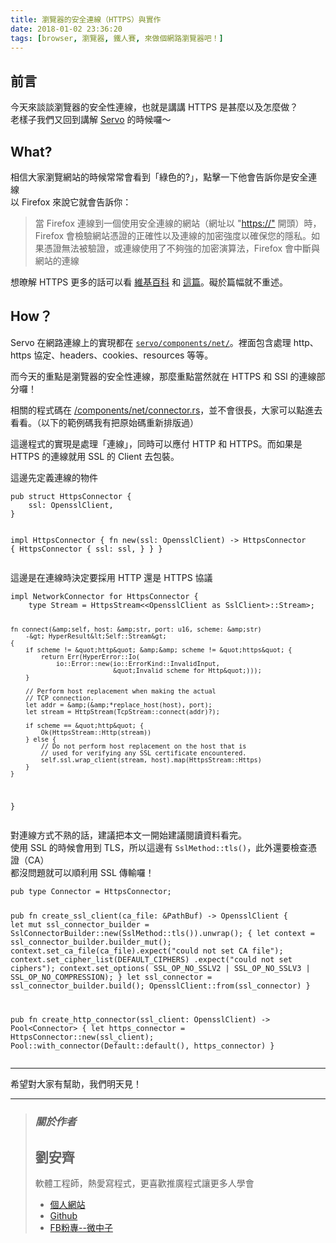 ```yaml
---
title: 瀏覽器的安全連線（HTTPS）與實作
date: 2018-01-02 23:36:20
tags: [browser, 瀏覽器, 鐵人賽, 來做個網路瀏覽器吧！]
---
```


                    
<h2>&#x524D;&#x8A00;</h2>
<p>&#x4ECA;&#x5929;&#x4F86;&#x8AC7;&#x8AC7;&#x700F;&#x89BD;&#x5668;&#x7684;&#x5B89;&#x5168;&#x6027;&#x9023;&#x7DDA;&#xFF0C;&#x4E5F;&#x5C31;&#x662F;&#x8B1B;&#x8B1B; HTTPS &#x662F;&#x751A;&#x9EBC;&#x4EE5;&#x53CA;&#x600E;&#x9EBC;&#x505A;&#xFF1F;<br>
&#x8001;&#x6A23;&#x5B50;&#x6211;&#x5011;&#x53C8;&#x56DE;&#x5230;&#x8B1B;&#x89E3; <a href="https://github.com/servo/servo" target="_blank">Servo</a> &#x7684;&#x6642;&#x5019;&#x56C9;&#xFF5E;</p>
<h2>What?</h2>
<p>&#x76F8;&#x4FE1;&#x5927;&#x5BB6;&#x700F;&#x89BD;&#x7DB2;&#x7AD9;&#x7684;&#x6642;&#x5019;&#x5E38;&#x5E38;&#x6703;&#x770B;&#x5230;&#x300C;&#x7DA0;&#x8272;&#x7684;?&#x300D;&#xFF0C;&#x9EDE;&#x64CA;&#x4E00;&#x4E0B;&#x4ED6;&#x6703;&#x544A;&#x8A34;&#x4F60;&#x662F;&#x5B89;&#x5168;&#x9023;&#x7DDA;<br>
<img src="https://user-images.githubusercontent.com/18013815/34487501-8bf635d2-f00f-11e7-83d8-1fbeeedb1c5d.png" alt><br>
&#x4EE5; Firefox &#x4F86;&#x8AAA;&#x5B83;&#x5C31;&#x6703;&#x544A;&#x8A34;&#x4F60;&#xFF1A;</p>
<blockquote>
<p>&#x7576; Firefox &#x9023;&#x7DDA;&#x5230;&#x4E00;&#x500B;&#x4F7F;&#x7528;&#x5B89;&#x5168;&#x9023;&#x7DDA;&#x7684;&#x7DB2;&#x7AD9;&#xFF08;&#x7DB2;&#x5740;&#x4EE5; &quot;<a href="https://%22" target="_blank">https://&quot;</a> &#x958B;&#x982D;&#xFF09;&#x6642;&#xFF0C;Firefox &#x6703;&#x6AA2;&#x9A57;&#x7DB2;&#x7AD9;&#x6191;&#x8B49;&#x7684;&#x6B63;&#x78BA;&#x6027;&#x4EE5;&#x53CA;&#x9023;&#x7DDA;&#x7684;&#x52A0;&#x5BC6;&#x5F37;&#x5EA6;&#x4EE5;&#x78BA;&#x4FDD;&#x60A8;&#x7684;&#x96B1;&#x79C1;&#x3002;&#x5982;&#x679C;&#x6191;&#x8B49;&#x7121;&#x6CD5;&#x88AB;&#x9A57;&#x8B49;&#xFF0C;&#x6216;&#x9023;&#x7DDA;&#x4F7F;&#x7528;&#x4E86;&#x4E0D;&#x5920;&#x5F37;&#x7684;&#x52A0;&#x5BC6;&#x6F14;&#x7B97;&#x6CD5;&#xFF0C;Firefox &#x6703;&#x4E2D;&#x65B7;&#x8207;&#x7DB2;&#x7AD9;&#x7684;&#x9023;&#x7DDA;</p>
</blockquote>
<p>&#x60F3;&#x66B8;&#x89E3; HTTPS &#x66F4;&#x591A;&#x7684;&#x8A71;&#x53EF;&#x4EE5;&#x770B; <a href="https://zh.wikipedia.org/wiki/%E8%B6%85%E6%96%87%E6%9C%AC%E4%BC%A0%E8%BE%93%E5%AE%89%E5%85%A8%E5%8D%8F%E8%AE%AE" target="_blank">&#x7DAD;&#x57FA;&#x767E;&#x79D1;</a> &#x548C; <a href="https://ithelp.ithome.com.tw/articles/10000019" target="_blank">&#x9019;&#x7BC7;</a>&#x3002;&#x7919;&#x65BC;&#x7BC7;&#x5E45;&#x5C31;&#x4E0D;&#x91CD;&#x8FF0;&#x3002;</p>
<h2>How&#xFF1F;</h2>
<p>Servo &#x5728;&#x7DB2;&#x8DEF;&#x9023;&#x7DDA;&#x4E0A;&#x7684;&#x5BE6;&#x73FE;&#x90FD;&#x5728; <a href="https://github.com/servo/servo/tree/master/components/net" target="_blank"><code>servo/components/net/</code></a>&#x3002;&#x88E1;&#x9762;&#x5305;&#x542B;&#x8655;&#x7406; http&#x3001;https &#x5354;&#x5B9A;&#x3001;headers&#x3001;cookies&#x3001;resources &#x7B49;&#x7B49;&#x3002;</p>
<p>&#x800C;&#x4ECA;&#x5929;&#x7684;&#x91CD;&#x9EDE;&#x662F;&#x700F;&#x89BD;&#x5668;&#x7684;&#x5B89;&#x5168;&#x6027;&#x9023;&#x7DDA;&#xFF0C;&#x90A3;&#x9EBC;&#x91CD;&#x9EDE;&#x7576;&#x7136;&#x5C31;&#x5728; HTTPS &#x548C; SSl &#x7684;&#x9023;&#x7DDA;&#x90E8;&#x5206;&#x56C9;&#xFF01;</p>
<p>&#x76F8;&#x95DC;&#x7684;&#x7A0B;&#x5F0F;&#x78BC;&#x5728; <a href="https://github.com/servo/servo/blob/master/components/net/connector.rs" target="_blank">/components/net/connector.rs</a>&#xFF0C;&#x4E26;&#x4E0D;&#x6703;&#x5F88;&#x9577;&#xFF0C;&#x5927;&#x5BB6;&#x53EF;&#x4EE5;&#x9EDE;&#x9032;&#x53BB;&#x770B;&#x770B;&#x3002;&#xFF08;&#x4EE5;&#x4E0B;&#x7684;&#x7BC4;&#x4F8B;&#x78BC;&#x6211;&#x6709;&#x628A;&#x539F;&#x59CB;&#x78BC;&#x91CD;&#x65B0;&#x6392;&#x7248;&#x904E;&#xFF09;</p>
<p>&#x9019;&#x908A;&#x7A0B;&#x5F0F;&#x7684;&#x5BE6;&#x73FE;&#x662F;&#x8655;&#x7406;&#x300C;&#x9023;&#x7DDA;&#x300D;&#xFF0C;&#x540C;&#x6642;&#x53EF;&#x4EE5;&#x61C9;&#x4ED8; HTTP &#x548C; HTTPS&#x3002;&#x800C;&#x5982;&#x679C;&#x662F; HTTPS &#x7684;&#x9023;&#x7DDA;&#x5C31;&#x7528; SSL &#x7684; Client &#x53BB;&#x5305;&#x88DD;&#x3002;</p>
<p>&#x9019;&#x908A;&#x5148;&#x5B9A;&#x7FA9;&#x9023;&#x7DDA;&#x7684;&#x7269;&#x4EF6;</p>
<pre><code>pub struct HttpsConnector {
    ssl: OpensslClient,
}

impl HttpsConnector {
    fn new(ssl: OpensslClient) -&gt; HttpsConnector {
        HttpsConnector {
            ssl: ssl,
        }
    }
}
</code></pre>
<p>&#x9019;&#x908A;&#x662F;&#x5728;&#x9023;&#x7DDA;&#x6642;&#x6C7A;&#x5B9A;&#x8981;&#x63A1;&#x7528; HTTP &#x9084;&#x662F; HTTPS &#x5354;&#x8B70;</p>
<pre><code>impl NetworkConnector for HttpsConnector {
    type Stream = HttpsStream&lt;&lt;OpensslClient as SslClient&gt;::Stream&gt;;

    fn connect(&amp;self, host: &amp;str, port: u16, scheme: &amp;str) 
        -&gt; HyperResult&lt;Self::Stream&gt;
    {
        if scheme != &quot;http&quot; &amp;&amp; scheme != &quot;https&quot; {
            return Err(HyperError::Io(
                io::Error::new(io::ErrorKind::InvalidInput,
                               &quot;Invalid scheme for Http&quot;)));
        }

        // Perform host replacement when making the actual 
        // TCP connection.
        let addr = &amp;(&amp;*replace_host(host), port);
        let stream = HttpStream(TcpStream::connect(addr)?);

        if scheme == &quot;http&quot; {
            Ok(HttpsStream::Http(stream))
        } else {
            // Do not perform host replacement on the host that is
            // used for verifying any SSL certificate encountered.
            self.ssl.wrap_client(stream, host).map(HttpsStream::Https)
        }
    }
}
</code></pre>
<p>&#x5C0D;&#x9023;&#x7DDA;&#x65B9;&#x5F0F;&#x4E0D;&#x719F;&#x7684;&#x8A71;&#xFF0C;&#x5EFA;&#x8B70;&#x628A;&#x672C;&#x6587;&#x4E00;&#x958B;&#x59CB;&#x5EFA;&#x8B70;&#x95B1;&#x8B80;&#x8CC7;&#x6599;&#x770B;&#x5B8C;&#x3002;<br>
&#x4F7F;&#x7528; SSL &#x7684;&#x6642;&#x5019;&#x6703;&#x7528;&#x5230; TLS&#xFF0C;&#x6240;&#x4EE5;&#x9019;&#x908A;&#x6709; <code>SslMethod::tls()</code>&#xFF0C;&#x6B64;&#x5916;&#x9084;&#x8981;&#x6AA2;&#x67E5;&#x6191;&#x8B49;&#xFF08;CA&#xFF09;<br>
&#x90FD;&#x6C92;&#x554F;&#x984C;&#x5C31;&#x53EF;&#x4EE5;&#x9806;&#x5229;&#x7528; SSL &#x50B3;&#x8F38;&#x56C9;&#xFF01;</p>
<pre><code>pub type Connector = HttpsConnector;

pub fn create_ssl_client(ca_file: &amp;PathBuf) -&gt; OpensslClient {
    let mut ssl_connector_builder = 
        SslConnectorBuilder::new(SslMethod::tls()).unwrap();
    {
        let context = ssl_connector_builder.builder_mut();
        context.set_ca_file(ca_file).expect(&quot;could not set CA file&quot;);
        context.set_cipher_list(DEFAULT_CIPHERS)
            .expect(&quot;could not set ciphers&quot;);
        context.set_options(
            SSL_OP_NO_SSLV2 | SSL_OP_NO_SSLV3 | SSL_OP_NO_COMPRESSION);
    }
    let ssl_connector = ssl_connector_builder.build();
    OpensslClient::from(ssl_connector)
}

pub fn create_http_connector(ssl_client: OpensslClient) 
-&gt; Pool&lt;Connector&gt; {
    let https_connector = HttpsConnector::new(ssl_client);
    Pool::with_connector(Default::default(), https_connector)
}
</code></pre>
<hr>
<p>&#x5E0C;&#x671B;&#x5C0D;&#x5927;&#x5BB6;&#x6709;&#x5E6B;&#x52A9;&#xFF0C;&#x6211;&#x5011;&#x660E;&#x5929;&#x898B;&#xFF01;</p>
<hr>
<blockquote>
<h3><em><strong>&#x95DC;&#x65BC;&#x4F5C;&#x8005;</strong></em></h3>
<h2>&#x5289;&#x5B89;&#x9F4A;</h2>
<p>&#x8EDF;&#x9AD4;&#x5DE5;&#x7A0B;&#x5E2B;&#xFF0C;&#x71B1;&#x611B;&#x5BEB;&#x7A0B;&#x5F0F;&#xFF0C;&#x66F4;&#x559C;&#x6B61;&#x63A8;&#x5EE3;&#x7A0B;&#x5F0F;&#x8B93;&#x66F4;&#x591A;&#x4EBA;&#x5B78;&#x6703;</p>
<ul>
<li>
<a href="https://tigercosmos.github.io" target="_blank">&#x500B;&#x4EBA;&#x7DB2;&#x7AD9;</a>
</li>
<li>
<a href="https://github.com/tigercosmos" target="_blank">Github</a>
</li>
<li>
<a href="https://www.facebook.com/CodingNeutrino/" target="_blank">FB&#x7C89;&#x5C08;--&#x5FAE;&#x4E2D;&#x5B50;</a>
</li>
</ul>
</blockquote>
 <br>
                                                    </div>
                    </div>
                
